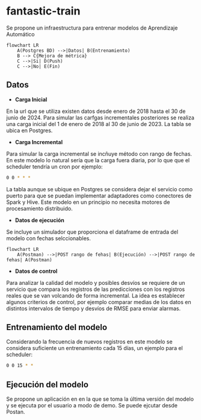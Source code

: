 # fantastic-train

Se propone un infraestructura para entrenar modelos de Aprendizaje Automático

```mermaid
flowchart LR
    A(Postgres BD) -->|Datos| B(Entrenamiento)
    B --> C{Mejora de métrica}
    C -->|Si| D(Push)
    C -->|No| E(Fin)
```

## Datos

- __Carga Inicial__

En la url que se utiliza existen datos desde enero de 2018 hasta el 30 de junio de 2024.
Para simular las carfgas incrementales posteriores se realiza una carga inicial del 1 de 
enero de 2018 al 30 de junio de 2023. La tabla se ubica en Postgres. 

- __Carga Incremental__

Para simular la carga incremental se incñuye método con rango de fechas. En este modelo lo 
natural sería que la carga fuera diaria, por lo que que el scheduler tendría un cron por ejemplo:

```bash 
0 0 * * *
```
La tabla aunque se ubique en Postgres se considera dejar el servicio como puerto para que se puedan
implementar adaptadores como conectores de Spark y Hive. Este modelo en un principio no necesita
motores de procesamiento distribuido.

- __Datos de ejecución__

Se incluye un simulador que proporciona el dataframe de entrada del modelo con fechas selccionables.

```mermaid
flowchart LR
    A(Postman) -->|POST rango de fehas| B(Ejecución) -->|POST rango de fehas| A(Postman)
```
- __Datos de control__

Para analizar la calidad del modelo y posibles desvíos se requiere de un servicio que compara los registros
de las predicciones con los registros reales que se van volcando de forma incremental. La idea es establecer
algunos criterios de control, por ejemplo comparar medias de los datos en distintos intervalos de tiempo y 
desvíos de RMSE para enviar alarmas.

## Entrenamiento del modelo

Considerando la frecuencia de nuevos registros en este modelo se considera suficiente un entrenamiento cada
15 días, un ejemplo para el scheduler:

```bash
0 0 15 * * 
```

## Ejecución del modelo

Se propone un aplicación en en la que se toma la última versión del modelo y se ejecuta por el usuario a modo
de demo. Se puede ejcutar desde Postan.
